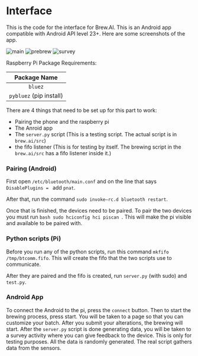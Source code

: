 # Interface
This is the code for the interface for Brew.AI. This is an Android app compatible with Android API level 23+.
Here are some screenshots of the app.

![main](http://i.imgur.com/X0Y3qCug.png) ![prebrew](http://i.imgur.com/TIELruL.png) ![survey](http://i.imgur.com/FNvLpOn.png)

Raspberry Pi Package Requirements:

|Package Name|
|:----:|
| `bluez`|
| `pybluez` (pip install)|


There are 4 things that need to be set up for this part to work:

* Pairing the phone and the raspberry pi
* The Anroid app
* The `server.py` script (This is a testing script. The actual script is in `brew.ai/src`)
* the fifo listener (This is for testing by itself. The brewing script in the `brew.ai/src` has a fifo listener inside it.)

### Pairing (Android)
First open `/etc/bluetooth/main.conf` and on the line that says `DisablePlugins = ` add `pnat`.

After that, run the command ```sudo invoke–rc.d bluetooth restart```.

Once that is finished, the devices need to be paired. To pair the two devices you must run ```bash sudo hciconfig hci piscan ```. This will make the pi visible and available to be paired with.

### Python scripts (Pi)
Before you run any of the python scripts, run this command ```mkfifo /tmp/btcomm.fifo```. This will create the fifo that the two scripts use to communicate.

After they are paired and the fifo is created, run `server.py` (with sudo) and `test.py`.



### Android App
To connect the Android to the pi, press the `connect` button. Then to start the brewing process, press start.
You will be taken to a page so that you can customize your batch. After you submit your alterations, the brewing will start.
After the `server.py` script is done generating data, you will be taken to a survey activity where you can give feedback to the device.
This is only for testing purposes. All the data is randomly generated. The real script gathers data from the sensors.
